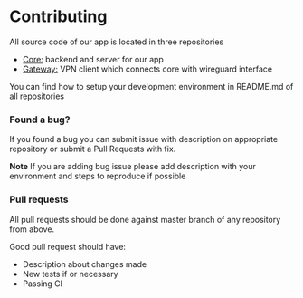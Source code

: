 # Contributing

All source code of our app is located in three repositories

* [Core:](https://github.com/DefGuard/defguard) backend and server for our app
* [Gateway:](https://github.com/DefGuard/wireguard-gateway) VPN client which connects core with wireguard interface

You can find how to setup your development environment in README.md of all repositories

### Found a bug?

If you found a bug you can submit issue with description on appropriate repository or submit a Pull Requests with fix.

**Note** If you are adding bug issue please add description with your environment and steps to reproduce if possible

### Pull requests

All pull requests should be done against master branch of any repository from above.

Good pull request should have:

* Description about changes made
* New tests if or necessary
* Passing CI
